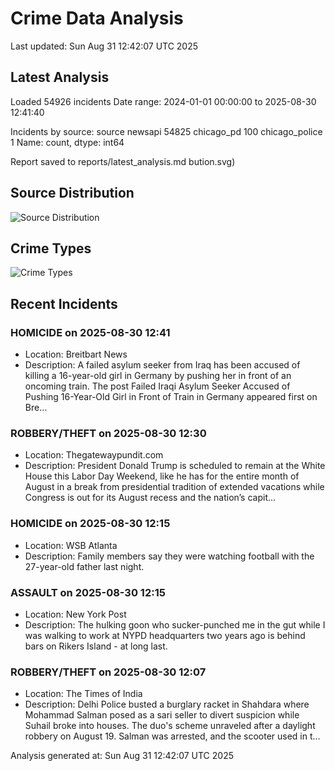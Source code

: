 # Crime Data Analysis
Last updated: Sun Aug 31 12:42:07 UTC 2025

## Latest Analysis

Loaded 54926 incidents
Date range: 2024-01-01 00:00:00 to 2025-08-30 12:41:40

Incidents by source:
source
newsapi           54825
chicago_pd          100
chicago_police        1
Name: count, dtype: int64

Report saved to reports/latest_analysis.md
bution.svg)

## Source Distribution
![Source Distribution](images/source_distribution.svg)

## Crime Types
![Crime Types](images/crime_types.svg)

## Recent Incidents

### HOMICIDE on 2025-08-30 12:41
- Location: Breitbart News
- Description: A failed asylum seeker from Iraq has been accused of killing a 16-year-old girl in Germany by pushing her in front of an oncoming train.
The post Failed Iraqi Asylum Seeker Accused of Pushing 16-Year-Old Girl in Front of Train in Germany appeared first on Bre…


### ROBBERY/THEFT on 2025-08-30 12:30
- Location: Thegatewaypundit.com
- Description: President Donald Trump is scheduled to remain at the White House this Labor Day Weekend, like he has for the entire month of August in a break from presidential tradition of extended vacations while Congress is out for its August recess and the nation’s capit…


### HOMICIDE on 2025-08-30 12:15
- Location: WSB Atlanta
- Description: Family members say they were watching football with the 27-year-old father last night.


### ASSAULT on 2025-08-30 12:15
- Location: New York Post
- Description: The hulking goon who sucker-punched me in the gut while I was walking to work at NYPD headquarters two years ago is behind bars on Rikers Island - at long last.


### ROBBERY/THEFT on 2025-08-30 12:07
- Location: The Times of India
- Description: Delhi Police busted a burglary racket in Shahdara where Mohammad Salman posed as a sari seller to divert suspicion while Suhail broke into houses. The duo's scheme unraveled after a daylight robbery on August 19. Salman was arrested, and the scooter used in t…

Analysis generated at: Sun Aug 31 12:42:07 UTC 2025
